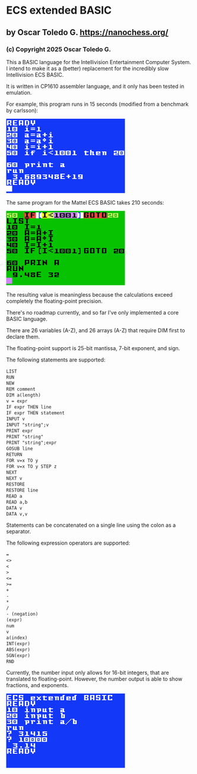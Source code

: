 # ECS extended BASIC

## by Oscar Toledo G. https://nanochess.org/

### (c) Copyright 2025 Oscar Toledo G.

This a BASIC language for the Intellivision Entertainment Computer System. I intend to make it as a (better) replacement for the incredibly slow Intellivision ECS BASIC.

It is written in CP1610 assembler language, and it only has been tested in emulation.

For example, this program runs in 15 seconds (modified from a benchmark by carlsson):

![image](shot0006.gif)

The same program for the Mattel ECS BASIC takes 210 seconds:

![image](shot0005.gif)

The resulting value is meaningless because the calculations exceed completely the floating-point precision.

There's no roadmap currently, and so far I've only implemented a core BASIC language.

There are 26 variables (A-Z), and 26 arrays (A-Z) that require DIM first to declare them.

The floating-point support is 25-bit mantissa, 7-bit exponent, and sign.

The following statements are supported:

    LIST
    RUN
    NEW
    REM comment
    DIM a(length)
    v = expr
    IF expr THEN line
    IF expr THEN statement
    INPUT v
    INPUT "string";v
    PRINT expr
    PRINT "string"
    PRINT "string";expr
    GOSUB line
    RETURN
    FOR v=x TO y
    FOR v=x TO y STEP z
    NEXT
    NEXT v
    RESTORE
    RESTORE line
    READ a
    READ a,b
    DATA v
    DATA v,v

Statements can be concatenated on a single line using the colon as a separator.

The following expression operators are supported:

    =
    <>
    <
    >
    <=
    >=
    +
    -
    *
    /
    - (negation)
    (expr)
    num
    v
    a(index)
    INT(expr)
    ABS(expr)
    SGN(expr)
    RND

Currently, the number input only allows for 16-bit integers, that are translated to floating-point. However, the number output is able to show fractions, and exponents.

![image](shot0004.gif)

